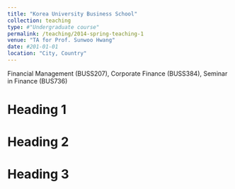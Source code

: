 ```yaml
---
title: "Korea University Business School"
collection: teaching
type: #"Undergraduate course"
permalink: /teaching/2014-spring-teaching-1
venue: "TA for Prof. Sunwoo Hwang"
date: #201-01-01
location: "City, Country"
---
```


Financial Management (BUSS207), Corporate Finance (BUSS384), Seminar in Finance (BUS736)

Heading 1
======

Heading 2
======

Heading 3
======
